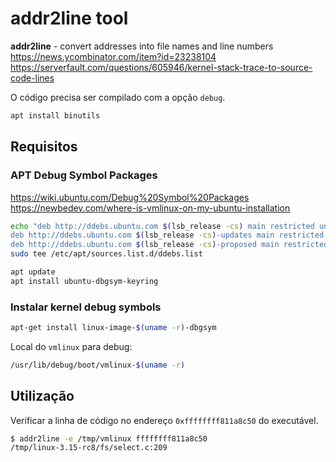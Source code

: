# addr2line tool

**addr2line** - convert addresses into file names and line numbers  
https://news.ycombinator.com/item?id=23238104  
https://serverfault.com/questions/605946/kernel-stack-trace-to-source-code-lines

O código precisa ser compilado com a opção `debug`.

```bash
apt install binutils
```

## Requisitos
### APT Debug Symbol Packages  
https://wiki.ubuntu.com/Debug%20Symbol%20Packages  
https://newbedev.com/where-is-vmlinux-on-my-ubuntu-installation

```bash
echo "deb http://ddebs.ubuntu.com $(lsb_release -cs) main restricted universe multiverse
deb http://ddebs.ubuntu.com $(lsb_release -cs)-updates main restricted universe multiverse
deb http://ddebs.ubuntu.com $(lsb_release -cs)-proposed main restricted universe multiverse" | \
sudo tee /etc/apt/sources.list.d/ddebs.list

apt update
apt install ubuntu-dbgsym-keyring
```

### Instalar kernel debug symbols

```bash
apt-get install linux-image-$(uname -r)-dbgsym
```

Local do `vmlinux` para debug:
```bash
/usr/lib/debug/boot/vmlinux-$(uname -r)
```

## Utilização
Verificar a linha de código no endereço `0xffffffff811a8c50` do executável.
```bash
$ addr2line -e /tmp/vmlinux ffffffff811a8c50
/tmp/linux-3.15-rc8/fs/select.c:209
```
